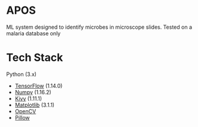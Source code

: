 # APOS

ML system designed to identify microbes in microscope slides. 
Tested on a malaria database only

# Tech Stack
  Python (3.x)
- [TensorFlow](https://www.tensorflow.org/) (1.14.0)
- [Numpy](https://numpy.org/) (1.16.2)
- [Kivy](https://kivy.org/#home) (1.11.1)
- [Matplotlib](https://matplotlib.org/) (3.1.1)
- [OpenCV](https://opencv.org/) 
- [Pillow](https://pillow.readthedocs.io/en/stable/) 
